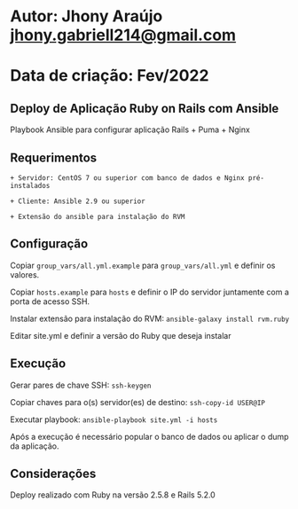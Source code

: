 # Autor: Jhony Araújo <jhony.gabriell214@gmail.com>
# Data de criação: Fev/2022

## Deploy de Aplicação Ruby on Rails com Ansible

Playbook Ansible para configurar aplicação Rails + Puma + Nginx

## Requerimentos

    + Servidor: CentOS 7 ou superior com banco de dados e Nginx pré-instalados
    
    + Cliente: Ansible 2.9 ou superior

    + Extensão do ansible para instalação do RVM
  
## Configuração

Copiar `group_vars/all.yml.example` para `group_vars/all.yml` e definir os valores.

Copiar `hosts.example` para `hosts` e definir o IP do servidor juntamente com a porta de acesso SSH.

Instalar extensão para instalação do RVM: `ansible-galaxy install rvm.ruby`

Editar site.yml e definir a versão do Ruby que deseja instalar 

## Execução

Gerar pares de chave SSH: `ssh-keygen`

Copiar chaves para o(s) servidor(es) de destino: `ssh-copy-id USER@IP` 

Executar playbook: `ansible-playbook site.yml -i hosts`

Após a execução é necessário popular o banco de dados ou aplicar o dump da aplicação.

## Considerações

Deploy realizado com Ruby na versão 2.5.8 e Rails 5.2.0